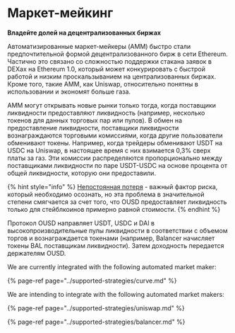 # Маркет-мейкинг

**Владейте долей на децентрализованных биржах**

Автоматизированные маркет-мейкеры \(AMM\) быстро стали предпочтительной формой децентрализованного бирж в сети Ethereum. Частично это связано со сложностью поддержки стакана заявок в DEXах на Ethereum 1.0, который может конкурировать с быстрой работой и низким проскальзыванием на централизованных биржах. Кроме того, такие AMM, как Uniswap, относительно понятны в использовании и экономят больше газа.

AMM могут открывать новые рынки только тогда, когда поставщики ликвидности предоставляют ликвидность (например, несколько токенов для данных торговых пар или пулов). В обмен на предоставление ликвидности, поставщики ликвидности вознаграждаются торговыми комиссиями, когда другие пользователи обменивают токены. Например, когда трейдеры обменивают USDT на USDC на Uniswap, в настоящее время с них взимается 0,3% сверх платы за газ. Эти комиссии распределяются пропорционально между поставщиками ликвидности по паре USDT-USDC на основе процента от общей ликвидности, которую они предоставили.

{% hint style="info" %}
[Непостоянная потеря](https://medium.com/@pintail/uniswap-a-good-deal-for-liquidity-providers-104c0b6816f2) - важный фактор риска, который необходимо осознать, но эта проблема в значительной степени смягчается за счет того, что OUSD предоставляет ликвидность только для стейблкоинов примерно равной стоимости.
{% endhint %}

Протокол OUSD направляет USDT, USDC и DAI в высокопроизводительные пулы ликвидности в соответствии с объемом торгов и вознаграждаетcя токенами (например, Balancer начисляет токены BAL поставщикам ликвидности). Затем доходность передается держателям OUSD.

We are currently integrated with the following automated market maker:

{% page-ref page="../supported-strategies/curve.md" %}

We are intending to integrate with the following automated market makers:

{% page-ref page="../supported-strategies/uniswap.md" %}

{% page-ref page="../supported-strategies/balancer.md" %}





